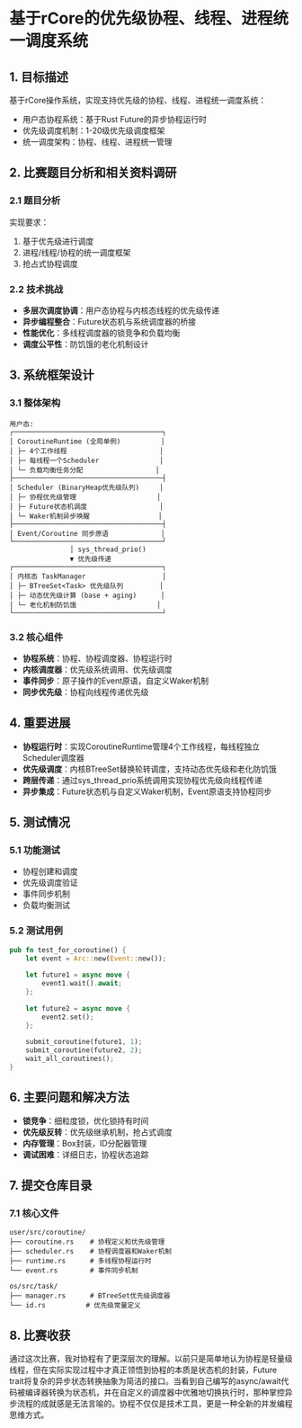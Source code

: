 # 基于rCore的优先级协程、线程、进程统一调度系统

## 1. 目标描述

基于rCore操作系统，实现支持优先级的协程、线程、进程统一调度系统：
- 用户态协程系统：基于Rust Future的异步协程运行时
- 优先级调度机制：1-20级优先级调度框架
- 统一调度架构：协程、线程、进程统一管理

## 2. 比赛题目分析和相关资料调研

### 2.1 题目分析
实现要求：
1. 基于优先级进行调度
2. 进程/线程/协程的统一调度框架
3. 抢占式协程调度

### 2.2 技术挑战
- **多层次调度协调**：用户态协程与内核态线程的优先级传递
- **异步编程整合**：Future状态机与系统调度器的桥接
- **性能优化**：多线程调度器的锁竞争和负载均衡
- **调度公平性**：防饥饿的老化机制设计

## 3. 系统框架设计

### 3.1 整体架构
```
用户态:
┌─────────────────────────────────────┐
│ CoroutineRuntime (全局单例)          │
│ ├─ 4个工作线程                       │
│ ├─ 每线程一个Scheduler               │
│ └─ 负载均衡任务分配                  │
├─────────────────────────────────────┤
│ Scheduler (BinaryHeap优先级队列)     │
│ ├─ 协程优先级管理                    │
│ ├─ Future状态机调度                  │
│ └─ Waker机制异步唤醒                 │
├─────────────────────────────────────┤
│ Event/Coroutine 同步原语             │
└─────────────────────────────────────┘
               │ sys_thread_prio()
               ▼ 优先级传递
┌─────────────────────────────────────┐
│ 内核态 TaskManager                   │
│ ├─ BTreeSet<Task> 优先级队列         │
│ ├─ 动态优先级计算 (base + aging)      │
│ └─ 老化机制防饥饿                    │
└─────────────────────────────────────┘
```

### 3.2 核心组件
- **协程系统**：协程、协程调度器、协程运行时
- **内核调度器**：优先级系统调用、优先级调度
- **事件同步**：原子操作的Event原语，自定义Waker机制
- **同步优先级**：协程向线程传递优先级

## 4. 重要进展

- **协程运行时**：实现CoroutineRuntime管理4个工作线程，每线程独立Scheduler调度器
- **优先级调度**：内核BTreeSet替换轮转调度，支持动态优先级和老化防饥饿
- **跨层传递**：通过sys_thread_prio系统调用实现协程优先级向线程传递
- **异步集成**：Future状态机与自定义Waker机制，Event原语支持协程同步

## 5. 测试情况

### 5.1 功能测试
- 协程创建和调度
- 优先级调度验证  
- 事件同步机制
- 负载均衡测试

### 5.2 测试用例
```rust
pub fn test_for_coroutine() {
    let event = Arc::new(Event::new());
    
    let future1 = async move {
        event1.wait().await;
    };
    
    let future2 = async move {
        event2.set();
    };
    
    submit_coroutine(future1, 1);
    submit_coroutine(future2, 2);
    wait_all_coroutines();
}
```

## 6. 主要问题和解决方法

- **锁竞争**：细粒度锁，优化锁持有时间
- **优先级反转**：优先级继承机制，抢占式调度
- **内存管理**：Box<dyn Future>封装，ID分配器管理
- **调试困难**：详细日志，协程状态追踪

## 7. 提交仓库目录

### 7.1 核心文件
```
user/src/coroutine/
├── coroutine.rs    # 协程定义和优先级管理
├── scheduler.rs    # 协程调度器和Waker机制  
├── runtime.rs      # 多线程协程运行时
└── event.rs        # 事件同步机制

os/src/task/
├── manager.rs      # BTreeSet优先级调度器
└── id.rs          # 优先级常量定义
```

## 8. 比赛收获

通过这次比赛，我对协程有了更深层次的理解。以前只是简单地认为协程是轻量级线程，但在实际实现过程中才真正领悟到协程的本质是状态机的封装，Future trait将复杂的异步状态转换抽象为简洁的接口。当看到自己编写的async/await代码被编译器转换为状态机，并在自定义的调度器中优雅地切换执行时，那种掌控异步流程的成就感是无法言喻的。协程不仅仅是技术工具，更是一种全新的并发编程思维方式。